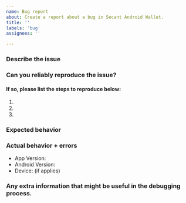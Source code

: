 ```yaml
---
name: Bug report
about: Create a report about a bug in Secant Android Wallet.
title: ''
labels: 'bug'
assignees: ''

---
```


<!--
This issue tracker is only for technical issues related to Secant Android Wallet.

General Zcash questions and/or support requests and are best directed to either:
 * Zcash Forum: https://forum.zcashcommunity.com/)
 * Discord Community: https://discord.io/zcash-community

If you wish to report a security issue, please follow our Responsible Disclosure Guidelines: https://github.com/zcash/ZcashLightClientKit/blob/master/responsible_disclosure.md
-->

### Describe the issue
<!-- Please provide a general summary of the issue you're experiencing -->

### Can you reliably reproduce the issue?
#### If so, please list the steps to reproduce below:
1. 
2. 
3. 

### Expected behavior
<!-- Tell us what should happen -->

### Actual behavior + errors
<!-- Tell us what happens instead including any noticeable error output (any messages
displayed on-screen when e.g. a crash occurred) -->
<!-- Note: please do not include sensitive information. blur, scratch or annotate any
information like addresses, usernames, amounts or anything other that you might consider sensitive and it's not relevant to the problem you are reporting.  -->

- App Version: 
- Android Version:
- Device: (if applies)

### Any extra information that might be useful in the debugging process.
<!-- Note: please do not include sensitive information. blur, scratch or annotate any
information like addresses, usernames, amounts or anything other that you might consider sensitive and it's not relevant to the problem you are reporting.-->

